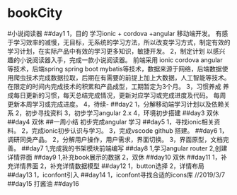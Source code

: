 # bookCity
#小说阅读器
##day1 
1，目的
    学习ionic + cordova +angular 移动端开发。
    有感于学习效率的减慢，无目标，无系统的学习方法，所以改变学习方式，制定有效的学习计划，在实际产品中有效的学习更多知识，敏捷开发。
2，制定计划
    以感兴趣的小说阅读器入手，完成一款小说阅读器。
    前端采用 ionic cordova angular 等技术，后端spring spring boot mybatis等技术，数据来源于网络，后端数据使用爬虫技术完成数据拉取，后期在有需要的前提上加上大数据，人工智能等技术。
    在限定的时间内完成技术的积累和产品成型，工期暂定为3个月。
3，习惯养成
    养成每日更新的习惯，每天总结完成情况，更新对应学习或完成进度及代码。
    每周更新本周学习或完成进度。
4，待续-
##day2
1，分解移动端学习计划以及依赖关系
2，初步寻找资料
3，初步学习angular 2.x
4，环境初步搭建
##day3
双休
##day4
双休
##一周小结
初步完成angular 学习
##day5
1，寻找ionic相关资料。
2，完成ionic初步认识与学习。
3，完成vscode github 搭建。
##day6
1，调研同类产品。
2，分解用户操作，用户需求，界面切换。
3，界面原型，文档完善。
##day7
1,完成我的书架模块前端编写
##day8
1,学习angular router 
2,创建详情界面
##day9
1,补充book展示的数据
2，双休
##day10
双休
##day11
1，补充详情界面
2，补充详情数据模型
##day12
1，button选择
2，详情布局
##day13
1，iconfont引入
##day14
1，iconfont寻找合适的icons库 //2019/3/7
##day15
打酱油
##day16

